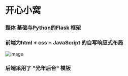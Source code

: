 # 开心小窝
###  整体 基础与Python的Flask 框架
###  前端为html + css + JavaScript 的自写响应式布局
  ![image](https://user-images.githubusercontent.com/48399057/147403860-2c261acc-ed28-4a7f-b1a6-1cd38c30b978.png)

  
###  后端采用了 "光年后台" 模板
